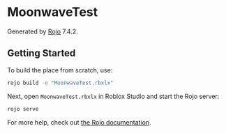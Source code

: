 # MoonwaveTest
Generated by [Rojo](https://github.com/rojo-rbx/rojo) 7.4.2.

## Getting Started
To build the place from scratch, use:

```bash
rojo build -o "MoonwaveTest.rbxlx"
```

Next, open `MoonwaveTest.rbxlx` in Roblox Studio and start the Rojo server:

```bash
rojo serve
```

For more help, check out [the Rojo documentation](https://rojo.space/docs).